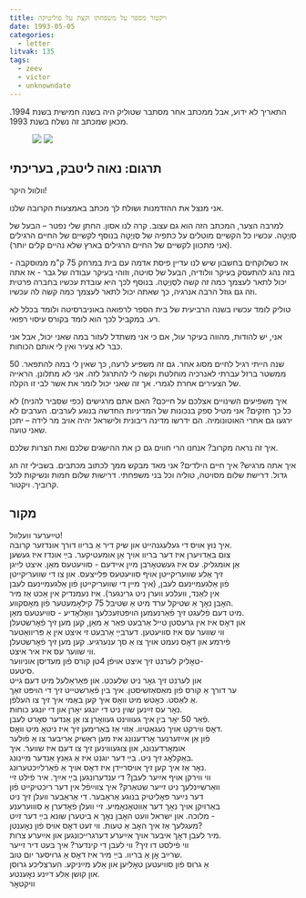 ```yaml
---
title: ויקטור מספר על משפחתו וקצת על פוליטיקה
date: 1993-05-05
categories:
  - letter
litvak: 135
tags:
  - zeev
  - victor
  - unknowndate
---
```


התאריך לא ידוע, אבל ממכתב אחר מסתבר שטוליק היה בשנה חמישית בשנת 1994.
מכאן שמכתב זה נשלח בשנת 1993.

<figure class="half">
    <a  href="/pupko-papers/assets/images/1993-05-05-victor-1.jpg">
    <img src="/pupko-papers/assets/images/1993-05-05-victor-1.jpg"></a>
    <a  href="/pupko-papers/assets/images/1993-05-05-victor-2.jpg">
    <img src="/pupko-papers/assets/images/1993-05-05-victor-2.jpg"></a>
</figure>

## תרגום: נאוה ליטבק, בעריכתי
וולוול היקר!

אני מנצל את ההזדמנות ושולח לך מכתב באמצעות הקרובה שלנו.

למרבה הצער, המכתב הזה הוא גם עצוב. קרה לנו אסון. החתן שלי נפטר – הבעל של
סְוְיֶטׇה. עכשיו כל הקשיים מוטלים על כתפיה של סְוְיֶטׇה בנוסף לקשיים של החיים הרגילים
(אני מתכוון לקשיים של החיים הרגילים בארץ שלא נהיים קלים יותר).

אז כשלוקחים בחשבון שיש לנו עדיין פיסת אדמה עם בית במרחק 75 ק"מ ממוסקבה -
בזה נהג להתעסק בעיקר וולודיה, הבעל של סויטה, וזוהי בעיקר עבודה של גבר - אז אתה יכול
לתאר לעצמך כמה זה קשה לסְוְיֶטֶה. בנוסף לכך היא עובדת עכשיו בחברה פרטית וזה גם גוזל
הרבה אנרגיה, כך שאתה יכול לתאר לעצמך כמה קשה לה עכשיו.

טוליק לומד עכשיו בשנה הרביעית של בית הספר לרפואה באוניברסיטה ולומד בכלל לא רע.
במקביל לכך הוא לומד בקורס עיסוי רפואי.

אני, יש להודות, מהווה בעיקר עול, אם כי אני משתדל לעזור במה שאני יכול, אבל אני
כבר לא צעיר ואין לי אותם הכוחות.

50 שנה הייתי רגיל לחיים מסוג אחר. גם זה משפיע לרעה, כך שאין לי במה להתפאר.
ממשטר ברזל עברתי לאנרכיה מוחלטת וקשה לי להתרגל לזה. אני לא מתלונן. הראייה של
הצעירים אחרת לגמרי. אך זה שאני יכול לומר את אשר לבי זו הקלה.

איך משפיעים השינויים אצלכם על חייכם? האם אתם מרגישים (כפי שסביר להניח) לא כל כך
חזקים? אני מטיל ספק בנכונות של המדיניות החדשה בנוגע לערבים. הערבים לא ירגעו גם אחרי
האוטונומיה. הם ידרשו מדינה ריבונית ולישראל יהיה אויב מר לידה – יתכן שאני טועה.

איך זה נראה מקרוב? אנחנו הרי חווים גם כן את ההישגים שלכם ואת הצרות שלכם.

איך אתה מרגיש? איך חיים הילדים? אני מאד מבקש ממך לכתוב מכתבים. בשבילי זה חג גדול.
דרישת שלום מסויטה, טוליה וכל בני משפחתי. דרישות שלום חמות ונשיקות לכל קרוביך.
ויקטור.


## מקור
טײַערער וועלוול!  
איך נוץ אויס די געלעגנהייט און שיק דיר אַ בריוו דורך אונדזער קרובה.  
צום באַדויערן איז דער בריוו אויך אַן אומעטיקער. בײַ אונדז איז געשען  
אַן אומגליק. עס איז געשטאׇרבן מײַן אײדעם - סוויעטעס מאַן. איצט לייגן  
זיך אַלע שוועריקײטן אויף סוויעטעס פּלייצעס. און צו די שוועריקייטן  
פֿון אַלגעמיינעם לעבן, (איך מײן די שוועריקײטן פֿון אַלגעמײנעם לעבן  
אין לאַנד, וועלכע ווערן ניט גרינגער). איז נעמנדיק אין אַכט אַז מיר  
האׇבן נאׇך אַ שטיקל ערד מיט אַ שטיבל 75 קילאׇמעטער פֿון מאׇסקווע.  
מיט דעם פֿלעגט זיך פֿאַרנעמען הויפּטזעכלעך וואׇלאׇדיע  - סוויעטעס מאַן.  
און דאׇס איז אין גרעסטן טייל אַרבעט פאַר אַ מאַן, קען מען זיך פֿאׇרשטעלן  
ווי שווער עס איז סוויעטען. דערבײַ אַרבעט זי איצט אין אַ פּריוואַטער  
פֿירמע און דאׇס נעמט אויך צו אַ סך ענערגיע. קען מען זיך פֿאׇרשטעלן  
ווי שווער עס איז איר איצט.  
טאׇליק לערנט זיך איצט אויפֿן 4טן קורס פֿון מעדיסן אוניווער-  
סיטעט.  
און לערנט זיך גאׇר ניט שלעכט. און פּאַראַלעל מיט דעם גייט  
ער דורך אַ קורס פֿון מאַסאַזשיסטן. איך בין פֿאַרשטייט זיך די הויפּט זאַך  
אַ לאַסט. כאׇטש מיט וואׇס איך קען באַמי איך זיך צו העלפֿן.  
נאׇר עס זײַנען שוין ניט די יונגע יאׇרן און די יונגע כוחות.  
פֿאַר 50 יאׇר בין איך געוווינט געוואׇרן צו אַן אַנדער סאׇרט לעבן.  
דאׇס ווירקט אויך נעגאַטיוו. אַזוי אַז באַרימען זיך איז ניטאׇ מיט וואׇס.  
פֿון אַן אײַזערנער אׇרדענונג איז מען ראַשיק אַריבער צו אַ פֿולער  
אומאׇרדענונג, און צוגעוווינען זיך צו דעם איז שווער. איך  
באַקלאׇג זיך ניט. בײַ דער יוגנט איז אַ גאַנץ אַנדער מיינונג.  
נאׇר אַז איך קען זיך אויסרײדן איז דאׇס אויך אַ  פֿאַרלײַכטערונג.  
ווי ווירקן אויף אײַער לעבן? די ענדערונגען בײַ אײַך. איר פֿילט זיי  
וואַרשײַנלעך ניט זייער שטאַרק? איך צווײַפֿל אין דער ריכטיקייט פֿון  
דער נײַער פּאׇליטיק בנוגע אַראַבער. די אַראַבער וועלן זיך ניט  
באַרויִקן אויך נאׇך דער אַווטאׇנאׇמיע. זיי וועלן פֿאׇדערן אַ סוווערענע  
מלוכה. און ישראל וועט האׇבן נאׇך א ביטערן שונא בײַ דער זײַט -  
מעגלעך אַז איך האׇב אַ טעות. ווי זעט דאׇס אויס פֿון נאׇענטן?  
מיר לעבן דאׇך איבער אויך אײַערע דערגרייכונגען און אײַערע צרות.  
ווי פֿילסט דו זיך? ווי לעבן די קינדער? איך בעט דיר זייער  
שרײַב אׇן אַ בריוו. בײַ מיר איז דאׇס  אַ גרויסער יום טוב.  
אַ גרוס פֿון סוויעטען טאׇליען און אַלע מײַניקע. הערצליכע גרוסן  
און קושן אַלע דײַנע נאׇענטע.  
וויקטאׇר  

